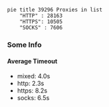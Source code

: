 
```mermaid
pie title 39296 Proxies in list
    "HTTP" : 28163
    "HTTPS": 10505
    "SOCKS" : 7606
```

### Some Info
#### Average Timeout

- mixed: 4.0s
- http: 2.3s
- https: 8.2s
- socks: 6.5s